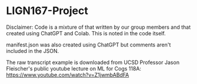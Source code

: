 # LIGN167-Project

Disclaimer:
Code is a mixture of that written by our group members and that created using ChatGPT and Colab. This is noted in the code itself.

manifest.json was also created using ChatGPT but comments aren't included in the JSON.

The raw transcript example is downloaded from UCSD Professor Jason Fleischer's public youtube lecture on ML for Cogs 118A: https://www.youtube.com/watch?v=Z1jwmbABdFA